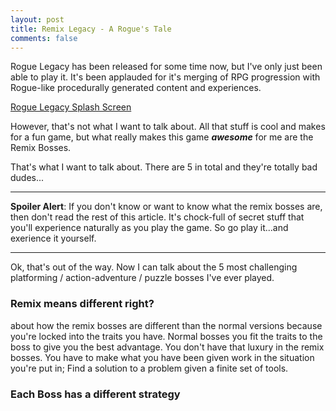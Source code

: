 ```yaml
---
layout: post
title: Remix Legacy - A Rogue's Tale
comments: false
---
```


Rogue Legacy has been released for some time now, but I've only just been able to play it. It's been applauded for it's merging of RPG progression with Rogue-like procedurally generated content and experiences. 

[Rogue Legacy Splash Screen]()

However, that's not what I want to talk about. All that stuff is cool and makes for a fun game, but what really makes this game **_awesome_** for me are the Remix Bosses.

That's what I want to talk about. There are 5 in total and they're totally bad dudes...

---

**Spoiler Alert**: If you don't know or want to know what the remix bosses are, then don't read the rest of this article. It's chock-full of secret stuff that you'll experience naturally as you play the game. So go play it...and exerience it yourself.

---

Ok, that's out of the way. Now I can talk about the 5 most challenging platforming / action-adventure / puzzle bosses I've ever played.

### Remix means different right?

about how the remix bosses are different than the normal versions because you're locked into the traits you have. Normal bosses you fit the traits to the boss to give you the best advantage. You don't have that luxury in the remix bosses. You have to make what you have been given work in the situation you're put in; Find a solution to a problem given a finite set of tools.

### Each Boss has a different strategy

